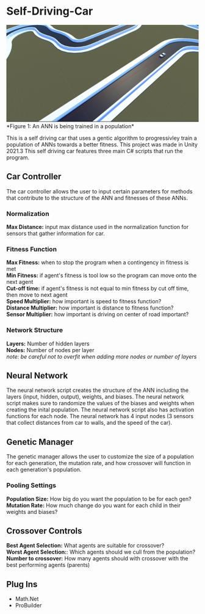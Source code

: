 # Self-Driving-Car
<img src="Screenshot 2023-03-02 103919.png">
*Figure 1: An ANN is being trained in a population*

This is a self driving car that uses a gentic algorithm to progressivley train a population of ANNs towards a better fitness. 
This project was made in Unity 2021.3 This self driving car features three main C# scripts that run the program.

## Car Controller
 The car controller allows the user to input certain parameters for methods that contribute to the structure of the ANN and fitnesses of these ANNs.
 
### Normalization
**Max Distance:** input max distance used in the normalization function for sensors that gather information for car.

### Fitness Function
**Max Fitness:** when to stop the program when a contingency in fitness is met </br>
**Min Fitness:** if agent's fitness is tool low so the program can move onto the next agent </br>
**Cut-off time:** if agent's fitness is not equal to min fitness by cut off time, then move to next agent </br>
**Speed Multiplier:** how important is speed to fitness function? </br>
**Distance Multiplier:** how important is distance to fitness function? </br>
**Sensor Multiplier:** how important is driving on center of road important? </br>

### Network Structure
**Layers:** Number of hidden layers </br>
**Nodes:** Number of nodes per layer </br>
*note: be careful not to overfit when adding more nodes or number of layers*

## Neural Network
The neural network script creates the structure of the ANN including the layers (input, hidden, output), weights, and biases. The neural network script makes
sure to randomize the values of the biases and weights when creating the inital population. The neural network script also has activation functions for each node. The neural network has 4 input nodes (3 sensors that collect distances from car to walls, and the speed of the car).
 
## Genetic Manager
The genetic manager allows the user to customize the size of a population for each generation, the mutation rate, and how crossover will function in each generation's population.

### Pooling Settings
**Population Size:** How big do you want the population to be for each gen? </br>
**Mutation Rate:** How much change do you want for each child in their weights and biases? </br>

## Crossover Controls
**Best Agent Selection:** What agents are suitable for crossover? </br> 
**Worst Agent Selection:**: Which agents should we cull from the population? </br>
**Number to crossover:** How many agents should with crossover with the best performing agents (parents)


## Plug Ins
- Math.Net </br>
- ProBuilder
